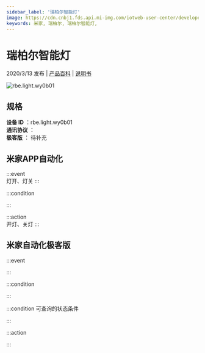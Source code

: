 ```yaml
---
sidebar_label: '瑞柏尔智能灯'
image: https://cdn.cnbj1.fds.api.mi-img.com/iotweb-user-center/developer_1679047689252NlYLG0oR.png?GalaxyAccessKeyId=AKVGLQWBOVIRQ3XLEW&Expires=9223372036854775807&Signature=bizYzuKgqOftQEZ1JAJKynS0/2M=
keywords: 米家, 瑞柏尔, 瑞柏尔智能灯, 
---
```

# 瑞柏尔智能灯

2020/3/13 发布 | [产品百科](https://home.mi.com/webapp/content/baike/product/index.html?model=rbe.light.wy0b01/) | [说明书](https://home.mi.com/views/introduction.html?model=rbe.light.wy0b01&region=cn)

![rbe.light.wy0b01](https://cdn.cnbj1.fds.api.mi-img.com/iotweb-user-center/developer_1679047689252NlYLG0oR.png?GalaxyAccessKeyId=AKVGLQWBOVIRQ3XLEW&Expires=9223372036854775807&Signature=bizYzuKgqOftQEZ1JAJKynS0/2M=)

## 规格  
> 
**设备 ID** ：rbe.light.wy0b01  
**通讯协议** ：  
**极客版**  ： 待补充 


## 米家APP自动化  

:::event  
灯开、灯关
:::

:::condition  

:::

:::action   
开灯、关灯
:::

## 米家自动化极客版  

:::event  

:::

:::condition  

:::

:::condition 可查询的状态条件  

:::

:::action  

:::

        
